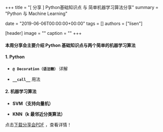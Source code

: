 +++
title = "[ 分享 ] Python基础知识点 与 简单机器学习算法分享"
summary = "Python 与 Machine Learning"

date = "2019-06-06T00:00:00+00:00"
tags = []
authors = ["lisen"]

[header]
image = ""
caption = ""
+++
#### 本周分享会主要介绍 **Python** 基础知识点与两个简单的**机器学习**算法  
#### 1. Python   
- **`@ Decoration（语法糖）`** 详解   
   
- **`__call__`** 用法   

#### 2. 机器学习算法 
- **SVM（支持向量机）**  
   
- **KNN（k 最邻近分类算法）**     

点击[下载分享会PDF](https://cdn.coden.hk/c422/weekly-keynote/2019-06-06-lisen/keynote.pdf) ，查看详情！


